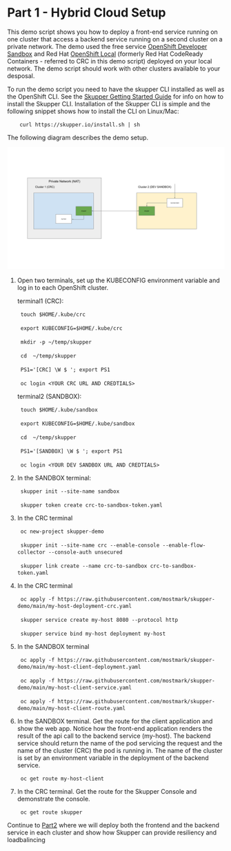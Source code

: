 # Part 1 - Hybrid Cloud Setup

This demo script shows you how to deploy a front-end service running on one cluster that access a backend service running on a second cluster on a private network. The demo used the free service [OpenShift Developer Sandbox](https://developers.redhat.com/developer-sandbox) and Red Hat [OpenShift Local](https://developers.redhat.com/products/openshift-local/overview) (formerly Red Hat CodeReady Containers - referred to CRC in this demo script) deployed on your local network. The demo script should work with other clusters available to your desposal.

To run the demo script you need to have the skupper CLI installed as well as the OpenShift CLI. See the [Skupper Getting Started Guide](https://skupper.io/start/index.html) for info on how to install the Skupper CLI. Installation of the Skupper CLI is simple and the following snippet shows how to install the CLI on Linux/Mac:

        curl https://skupper.io/install.sh | sh

The following diagram describes the demo setup.

![Part1 Demo Setup](./images/part1-demo-setup.png)


1. Open two terminals, set up the KUBECONFIG environment variable and log in to each OpenShift cluster.

    terminal1 (CRC):

        touch $HOME/.kube/crc

        export KUBECONFIG=$HOME/.kube/crc

        mkdir -p ~/temp/skupper

        cd  ~/temp/skupper

        PS1='[CRC] \W $ '; export PS1

        oc login <YOUR CRC URL AND CREDTIALS>

    terminal2 (SANDBOX):

        touch $HOME/.kube/sandbox

        export KUBECONFIG=$HOME/.kube/sandbox

        cd  ~/temp/skupper

        PS1='[SANDBOX] \W $ '; export PS1

        oc login <YOUR DEV SANDBOX URL AND CREDTIALS>


2. In the SANDBOX terminal:

        skupper init --site-name sandbox

        skupper token create crc-to-sandbox-token.yaml

3. In the CRC terminal

        oc new-project skupper-demo

        skupper init --site-name crc --enable-console --enable-flow-collector --console-auth unsecured
        
        skupper link create --name crc-to-sandbox crc-to-sandbox-token.yaml

4. In the CRC terminal

        oc apply -f https://raw.githubusercontent.com/mostmark/skupper-demo/main/my-host-deployment-crc.yaml

        skupper service create my-host 8080 --protocol http

        skupper service bind my-host deployment my-host

5. In the SANDBOX terminal

        oc apply -f https://raw.githubusercontent.com/mostmark/skupper-demo/main/my-host-client-deployment.yaml

        oc apply -f https://raw.githubusercontent.com/mostmark/skupper-demo/main/my-host-client-service.yaml

        oc apply -f https://raw.githubusercontent.com/mostmark/skupper-demo/main/my-host-client-route.yaml

6. In the SANDBOX terminal. Get the route for the client application and show the web app. Notice how the front-end application renders the result of the api call to the backend service (my-host). The backend service should return the name of the pod servicing the request and the name of the cluster (CRC) the pod is running in. The name of the cluster is set by an environment variable in the deployment of the backend service.

        oc get route my-host-client

7. In the CRC terminal. Get the route for the Skupper Console and demonstrate the console.

        oc get route skupper


Continue to [Part2](./part2-resilience.md) where we will deploy both the frontend and the backend service in each cluster and show how Skupper can provide resiliency and loadbalincing
